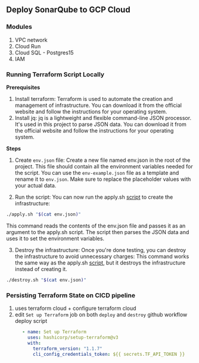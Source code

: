 ## Deploy SonarQube to GCP Cloud

### Modules

1. VPC network
2. Cloud Run
3. Cloud SQL - Postgres15
4. IAM


### Running Terraform Script Locally

**Prerequisites**

1. Install terraform: Terraform is used to automate the creation and management of infrastructure. You can download it from the official website and follow the instructions for your operating system.
2. Install jq: jq is a lightweight and flexible command-line JSON processor. It's used in this project to parse JSON data. You can download it from the official website and follow the instructions for your operating system.

**Steps**

1. Create `env.json` file: Create a new file named env.json in the root of the project. This file should contain all the environment variables needed for the script. You can use the `env-example.json` file as a template and rename it to `env.json`. Make sure to replace the placeholder values with your actual data.

2. Run the script: You can now run the apply.sh [script](./apply.sh) to create the infrastructure:

```sh
./apply.sh "$(cat env.json)"
```

This command reads the contents of the env.json file and passes it as an argument to the apply.sh script. The script then parses the JSON data and uses it to set the environment variables.

3. Destroy the infrastructure: Once you're done testing, you can destroy the infrastructure to avoid unnecessary charges:
This command works the same way as the apply.sh [script](./destroy.sh), but it destroys the infrastructure instead of creating it.

```sh
./destroy.sh "$(cat env.json)"
```

### Persisting Terraform State on CICD pipeline

1. uses terraform cloud + configure terraform cloud
2. edit `Set up Terraform` job on both `deploy` and `destroy` github workflow deploy script

```yaml
      - name: Set up Terraform
        uses: hashicorp/setup-terraform@v3
        with:
          terraform_version: "1.1.7"
          cli_config_credentials_token: ${{ secrets.TF_API_TOKEN }}
```